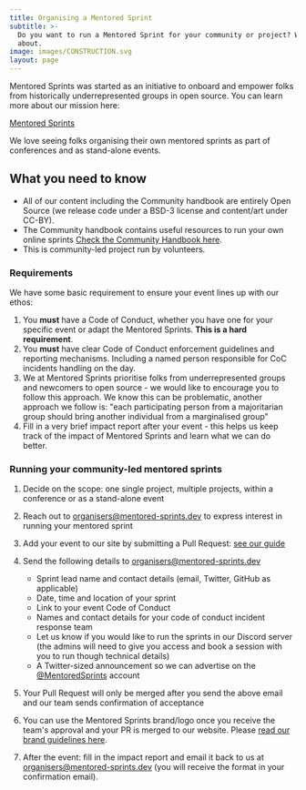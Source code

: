 ```yaml
---
title: Organising a Mentored Sprint
subtitle: >-
  Do you want to run a Mentored Sprint for your community or project? We have put this little guide together for you
  about.
image: images/CONSTRUCTION.svg
layout: page
---
```


Mentored Sprints was started as an initiative to onboard and empower folks from historically underrepresented groups in open source. You can learn more about our mission here:

[Mentored Sprints](https://www.mentored-sprints.dev/about/)

We love seeing folks organising their own mentored sprints as part of conferences and as stand-alone events.

## What you need to know

- All of our content including the Community handbook are entirely Open Source (we release code under a BSD-3 license and content/art under CC-BY).
- The Community handbook contains useful resources to run your own online sprints [Check the Community Handbook here](https://mentored-sprints.netlify.app/).
- This is community-led project run by volunteers.

### Requirements

We have some basic requirement to ensure your event lines up with our ethos:

1. You **must**  have a Code of Conduct, whether you have one for your specific event or adapt the Mentored Sprints. **This is a hard requirement**.
2. You **must** have clear Code of Conduct enforcement guidelines and reporting mechanisms. Including a named person responsible for CoC incidents handling on the day.
3. We at Mentored Sprints prioritise folks from underrepresented groups and newcomers to open source - we would like to encourage you to follow this approach. We know this can be problematic, another approach we follow is: "each participating person from a majoritarian group should bring another individual from a marginalised group"
4. Fill in a very brief impact report after your event - this helps us keep track of the impact of Mentored Sprints and learn what we can do better.
  
### Running your community-led mentored sprints

1. Decide on the scope: one single project, multiple projects, within a conference or as a stand-alone event
1. Reach out to organisers@mentored-sprints.dev to express interest in running your mentored sprint
1. Add your event to our site by submitting a Pull Request: [see our guide](https://github.com/pycon-mentored-sprints/mentored-sprints.dev#calendar-events)
1. Send the following details to organisers@mentored-sprints.dev
    - Sprint lead name and contact details (email, Twitter, GitHub as applicable)
    - Date, time and location of your sprint
    - Link to your event Code of Conduct
    - Names and contact details for your code of conduct incident response team
    - Let us know if you would like to run the sprints in our Discord server (the admins will need to give you access and book a session with you to run though technical details)
    - A Twitter-sized announcement so we can advertise on the [@MentoredSprints](https://twitter.com/MentoredSprints) account

1. Your Pull Request will only be merged after you send the above email and our team sends confirmation of acceptance
1. You can use the Mentored Sprints brand/logo once you receive the team's approval and your PR is merged to our website. Please [read our brand guidelines here](http://mentored-sprints.dev/brand/).
1. After the event: fill in the impact report and email it back to us at organisers@mentored-sprints.dev (you will receive the format in your confirmation email).
